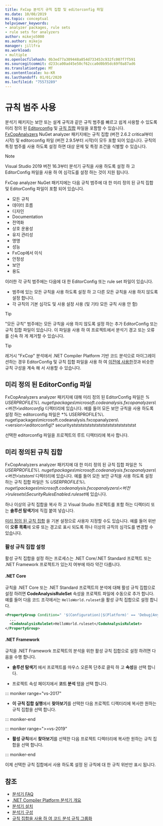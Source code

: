 ```yaml
---
title: FxCop 분석기 규칙 집합 및 editorconfig 파일
ms.date: 10/08/2019
ms.topic: conceptual
helpviewer_keywords:
- analyzer packages, rule sets
- rule sets for analyzers
author: mikejo5000
ms.author: mikejo
manager: jillfra
ms.workload:
- multiple
ms.openlocfilehash: 0b3ed77a309448a854d733453c932fc007f7f591
ms.sourcegitcommit: d233ca00ad45e50cf62cca0d0b95dc69f0a87ad6
ms.translationtype: MT
ms.contentlocale: ko-KR
ms.lasthandoff: 01/01/2020
ms.locfileid: "75573289"
---
```

# <a name="enable-a-category-of-rules"></a>규칙 범주 사용

분석기 패키지는 보안 또는 설계 규칙과 같은 규칙 범주를 빠르고 쉽게 사용할 수 있도록 미리 정의 된 [Editorconfig](use-roslyn-analyzers.md#rule-severity) 및 [규칙 집합](using-rule-sets-to-group-code-analysis-rules.md) 파일을 포함할 수 있습니다. [FxCopAnalyzers](https://www.nuget.org/packages/Microsoft.CodeAnalysis.FxCopAnalyzers/) NuGet analyzer 패키지에는 규칙 집합 (버전 2.6.2 critical부터 시작) 및 editorconfig 파일 (버전 2.9.5부터 시작)이 모두 포함 되어 있습니다. 규칙의 특정 범주를 사용 하도록 설정 하면 대상 문제 및 특정 조건을 식별할 수 있습니다.

> [!NOTE]
> Visual Studio 2019 버전 16.3부터 분석기 규칙을 사용 하도록 설정 하 고 EditorConfig 파일을 사용 하 여 심각도를 설정 하는 것이 지원 됩니다.

FxCop analyzer NuGet 패키지에는 다음 규칙 범주에 대 한 미리 정의 된 규칙 집합 및 EditorConfig 파일이 포함 되어 있습니다.

- 모든 규칙
- 데이터 흐름
- 디자인
- Documentation
- 전역화
- 상호 운용성
- 유지 관리성
- 명명
- 성능
- FxCop에서 이식
- 안정성
- 보안
- 용도

이러한 각 규칙 범주에는 다음에 대 한 EditorConfig 또는 rule set 파일이 있습니다.

- 범주에 있는 모든 규칙을 사용 하도록 설정 하 고 다른 모든 규칙을 사용 하지 않도록 설정 합니다.
- 각 규칙의 기본 심각도 및 사용 설정 사용 (및 기타 모든 규칙 사용 안 함)

> [!TIP]
> "모든 규칙" 범주에는 모든 규칙을 사용 하지 않도록 설정 하는 추가 EditorConfig 또는 규칙 집합 파일이 있습니다. 이 파일을 사용 하 여 프로젝트에서 분석기 경고 또는 오류를 신속 하 게 제거할 수 있습니다.

> [!TIP]
> 레거시 "FxCop" 분석에서 .NET Compiler Platform 기반 코드 분석으로 마이그레이션하는 경우 EditorConfig 및 규칙 집합 파일을 사용 하 여 [이전에 사용한](rule-set-reference.md)것과 비슷한 규칙 구성을 계속 해 서 사용할 수 있습니다.

## <a name="predefined-editorconfig-files"></a>미리 정의 된 EditorConfig 파일

FxCopAnalyzers analyzer 패키지에 대해 미리 정의 된 EditorConfig 파일은 *% USERPROFILE%\\. nuget\packages\microsoft.codeanalysis.fxcopanalyzers\\\<버전\>\editorconfig* 디렉터리에 있습니다. 예를 들어 모든 보안 규칙을 사용 하도록 설정 하는 editorconfig 파일은 *% USERPROFILE%\\. nuget\packages\microsoft.codeanalysis.fxcopanalyzers\\\<version\>\editorconfig\\\* securitystststststststststststststststststst

선택한 editorconfig 파일을 프로젝트의 루트 디렉터리에 복사 합니다.

## <a name="predefined-rule-sets"></a>미리 정의된 규칙 집합

FxCopAnalyzers analyzer 패키지에 대 한 미리 정의 된 규칙 집합 파일은 *% USERPROFILE%\\. nuget\packages\microsoft.codeanalysis.fxcopanalyzers\\\<버전\>\\ststoml* 디렉터리에 있습니다. 예를 들어 모든 보안 규칙을 사용 하도록 설정 하는 규칙 집합 파일은 *% USERPROFILE%\\. nuget\packages\microsoft.codeanalysis.fxcopanalyzers\\\<버전\>\rulesets\SecurityRulesEnabled.ruleset*에 있습니다.

하나 이상의 규칙 집합을 복사 하 고 Visual Studio 프로젝트를 포함 하는 디렉터리 또는 **솔루션 탐색기**에 직접 붙여 넣습니다.

[미리 정의 된 규칙 집합](how-to-create-a-custom-rule-set.md) 을 기본 설정으로 사용자 지정할 수도 있습니다. 예를 들어 위반이 **오류 목록**에 오류 또는 경고로 표시 되도록 하나 이상의 규칙의 심각도를 변경할 수 있습니다.

### <a name="set-the-active-rule-set"></a>활성 규칙 집합 설정

활성 규칙 집합을 설정 하는 프로세스는 .NET Core/.NET Standard 프로젝트 또는 .NET Framework 프로젝트가 있는지 여부에 따라 약간 다릅니다.

#### <a name="net-core"></a>.NET Core

규칙을 .NET Core 또는 .NET Standard 프로젝트의 분석에 대해 활성 규칙 집합으로 설정 하려면 **CodeAnalysisRuleSet** 속성을 프로젝트 파일에 수동으로 추가 합니다. 예를 들어 다음 코드 조각에서는 `HelloWorld.ruleset`을 활성 규칙 집합으로 설정 합니다.

```xml
<PropertyGroup Condition=" '$(Configuration)|$(Platform)' == 'Debug|AnyCPU' ">
  ...
  <CodeAnalysisRuleSet>HelloWorld.ruleset</CodeAnalysisRuleSet>
</PropertyGroup>
```

#### <a name="net-framework"></a>.NET Framework

규칙을 .NET Framework 프로젝트의 분석을 위한 활성 규칙 집합으로 설정 하려면 다음을 수행 합니다.

- **솔루션 탐색기** 에서 프로젝트를 마우스 오른쪽 단추로 클릭 하 고 **속성**을 선택 합니다.

- 프로젝트 속성 페이지에서 **코드 분석** 탭을 선택 합니다.

::: moniker range="vs-2017"

- **이 규칙 집합 실행**에서 **찾아보기**를 선택한 다음 프로젝트 디렉터리에 복사한 원하는 규칙 집합을 선택 합니다.

::: moniker-end

::: moniker range=">=vs-2019"

- **활성 규칙**에서 **찾아보기**를 선택한 다음 프로젝트 디렉터리에 복사한 원하는 규칙 집합을 선택 합니다.

::: moniker-end

   이제 선택한 규칙 집합에서 사용 하도록 설정 된 규칙에 대 한 규칙 위반만 표시 됩니다.

## <a name="see-also"></a>참조

- [분석기 FAQ](analyzers-faq.md)
- [.NET Compiler Platform 분석기 개요](roslyn-analyzers-overview.md)
- [분석기 설치](install-roslyn-analyzers.md)
- [분석기 구성](use-roslyn-analyzers.md)
- [규칙 집합을 사용 하 여 코드 분석 규칙 그룹화](using-rule-sets-to-group-code-analysis-rules.md)
